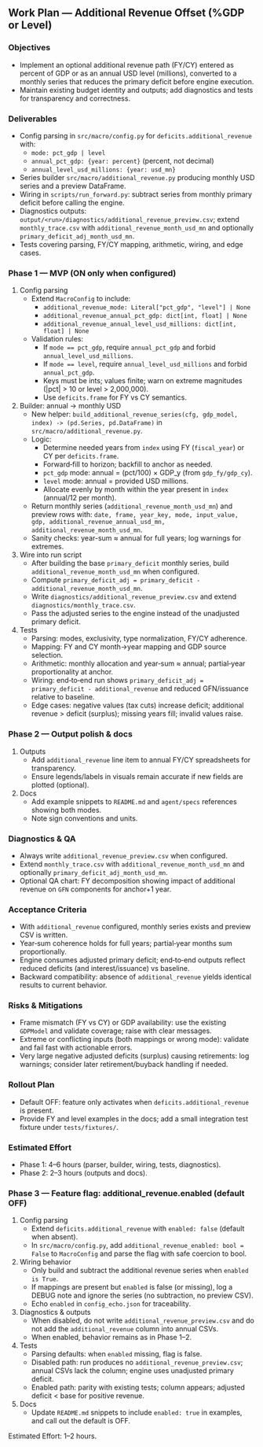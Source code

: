 ## Work Plan — Additional Revenue Offset (%GDP or Level)

### Objectives
- Implement an optional additional revenue path (FY/CY) entered as percent of GDP or as an annual USD level (millions), converted to a monthly series that reduces the primary deficit before engine execution.
- Maintain existing budget identity and outputs; add diagnostics and tests for transparency and correctness.

### Deliverables
- Config parsing in `src/macro/config.py` for `deficits.additional_revenue` with:
  - `mode: pct_gdp | level`
  - `annual_pct_gdp: {year: percent}` (percent, not decimal)
  - `annual_level_usd_millions: {year: usd_mn}`
- Series builder `src/macro/additional_revenue.py` producing monthly USD series and a preview DataFrame.
- Wiring in `scripts/run_forward.py`: subtract series from monthly primary deficit before calling the engine.
- Diagnostics outputs: `output/<run>/diagnostics/additional_revenue_preview.csv`; extend `monthly_trace.csv` with `additional_revenue_month_usd_mn` and optionally `primary_deficit_adj_month_usd_mn`.
- Tests covering parsing, FY/CY mapping, arithmetic, wiring, and edge cases.

### Phase 1 — MVP (ON only when configured)
1) Config parsing
   - Extend `MacroConfig` to include:
     - `additional_revenue_mode: Literal["pct_gdp", "level"] | None`
     - `additional_revenue_annual_pct_gdp: dict[int, float] | None`
     - `additional_revenue_annual_level_usd_millions: dict[int, float] | None`
   - Validation rules:
     - If `mode == pct_gdp`, require `annual_pct_gdp` and forbid `annual_level_usd_millions`.
     - If `mode == level`, require `annual_level_usd_millions` and forbid `annual_pct_gdp`.
     - Keys must be ints; values finite; warn on extreme magnitudes (|pct| > 10 or level > 2,000,000).
     - Use `deficits.frame` for FY vs CY semantics.
2) Builder: annual → monthly USD
   - New helper: `build_additional_revenue_series(cfg, gdp_model, index) -> (pd.Series, pd.DataFrame)` in `src/macro/additional_revenue.py`.
   - Logic:
     - Determine needed years from `index` using FY (`fiscal_year`) or CY per `deficits.frame`.
     - Forward‑fill to horizon; backfill to anchor as needed.
     - `pct_gdp` mode: annual = (pct/100) × GDP_y (from `gdp_fy/gdp_cy`).
     - `level` mode: annual = provided USD millions.
     - Allocate evenly by month within the year present in `index` (annual/12 per month).
   - Return monthly series (`additional_revenue_month_usd_mn`) and preview rows with: `date, frame, year_key, mode, input_value, gdp, additional_revenue_annual_usd_mn, additional_revenue_month_usd_mn`.
   - Sanity checks: year-sum ≈ annual for full years; log warnings for extremes.
3) Wire into run script
   - After building the base `primary_deficit` monthly series, build `additional_revenue_month_usd_mn` when configured.
   - Compute `primary_deficit_adj = primary_deficit - additional_revenue_month_usd_mn`.
   - Write `diagnostics/additional_revenue_preview.csv` and extend `diagnostics/monthly_trace.csv`.
   - Pass the adjusted series to the engine instead of the unadjusted primary deficit.
4) Tests
   - Parsing: modes, exclusivity, type normalization, FY/CY adherence.
   - Mapping: FY and CY month→year mapping and GDP source selection.
   - Arithmetic: monthly allocation and year‑sum ≈ annual; partial‑year proportionality at anchor.
   - Wiring: end‑to‑end run shows `primary_deficit_adj = primary_deficit - additional_revenue` and reduced GFN/issuance relative to baseline.
   - Edge cases: negative values (tax cuts) increase deficit; additional revenue > deficit (surplus); missing years fill; invalid values raise.

### Phase 2 — Output polish & docs
1) Outputs
   - Add `additional_revenue` line item to annual FY/CY spreadsheets for transparency.
   - Ensure legends/labels in visuals remain accurate if new fields are plotted (optional).
2) Docs
   - Add example snippets to `README.md` and `agent/specs` references showing both modes.
   - Note sign conventions and units.

### Diagnostics & QA
- Always write `additional_revenue_preview.csv` when configured.
- Extend `monthly_trace.csv` with `additional_revenue_month_usd_mn` and optionally `primary_deficit_adj_month_usd_mn`.
- Optional QA chart: FY decomposition showing impact of additional revenue on `GFN` components for anchor+1 year.

### Acceptance Criteria
- With `additional_revenue` configured, monthly series exists and preview CSV is written.
- Year‑sum coherence holds for full years; partial‑year months sum proportionally.
- Engine consumes adjusted primary deficit; end‑to‑end outputs reflect reduced deficits (and interest/issuance) vs baseline.
- Backward compatibility: absence of `additional_revenue` yields identical results to current behavior.

### Risks & Mitigations
- Frame mismatch (FY vs CY) or GDP availability: use the existing `GDPModel` and validate coverage; raise with clear messages.
- Extreme or conflicting inputs (both mappings or wrong mode): validate and fail fast with actionable errors.
- Very large negative adjusted deficits (surplus) causing retirements: log warnings; consider later retirement/buyback handling if needed.

### Rollout Plan
- Default OFF: feature only activates when `deficits.additional_revenue` is present.
- Provide FY and level examples in the docs; add a small integration test fixture under `tests/fixtures/`.

### Estimated Effort
- Phase 1: 4–6 hours (parser, builder, wiring, tests, diagnostics).
- Phase 2: 2–3 hours (outputs and docs).

### Phase 3 — Feature flag: additional_revenue.enabled (default OFF)
1) Config parsing
   - Extend `deficits.additional_revenue` with `enabled: false` (default when absent).
   - In `src/macro/config.py`, add `additional_revenue_enabled: bool = False` to `MacroConfig` and parse the flag with safe coercion to bool.
2) Wiring behavior
   - Only build and subtract the additional revenue series when `enabled is True`.
   - If mappings are present but `enabled` is false (or missing), log a DEBUG note and ignore the series (no subtraction, no preview CSV).
   - Echo `enabled` in `config_echo.json` for traceability.
3) Diagnostics & outputs
   - When disabled, do not write `additional_revenue_preview.csv` and do not add the `additional_revenue` column into annual CSVs.
   - When enabled, behavior remains as in Phase 1–2.
4) Tests
   - Parsing defaults: when `enabled` missing, flag is false.
   - Disabled path: run produces no `additional_revenue_preview.csv`; annual CSVs lack the column; engine uses unadjusted primary deficit.
   - Enabled path: parity with existing tests; column appears; adjusted deficit < base for positive revenue.
5) Docs
   - Update `README.md` snippets to include `enabled: true` in examples, and call out the default is OFF.

Estimated Effort: 1–2 hours.


